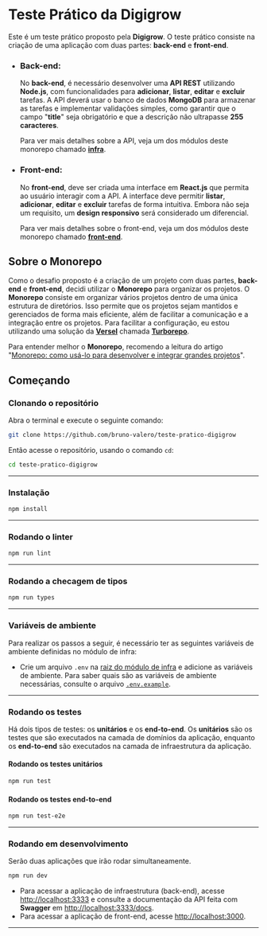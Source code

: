 # Teste Prático da Digigrow

Este é um teste prático proposto pela **Digigrow**. O teste prático consiste na criação de uma aplicação com duas partes: **back-end** e **front-end**.

- ### Back-end:

    No **back-end**, é necessário desenvolver uma **API REST** utilizando **Node.js**, com funcionalidades para **adicionar**, **listar**, **editar** e **excluir** tarefas. A API deverá usar o banco de dados **MongoDB** para armazenar as tarefas e implementar validações simples, como garantir que o campo "**title**" seja obrigatório e que a descrição não ultrapasse **255 caracteres**.

    Para ver mais detalhes sobre a API, veja um dos módulos deste monorepo chamado **[infra](https://github.com/bruno-valero/teste-pratico-digigrow/tree/main/apps/infra)**.

- ### Front-end:

    No **front-end**, deve ser criada uma interface em **React.js** que permita ao usuário interagir com a API. A interface deve permitir **listar**, **adicionar**, **editar** e **excluir** tarefas de forma intuitiva. Embora não seja um requisito, um **design responsivo** será considerado um diferencial.

    Para ver mais detalhes sobre o front-end, veja um dos módulos deste monorepo chamado **[front-end](https://github.com/bruno-valero/teste-pratico-digigrow/tree/main/apps/frontend)**.

## Sobre o Monorepo

Como o desafio proposto é a criação de um projeto com duas partes, **back-end** e **front-end**, decidi utilizar o **Monorepo** para organizar os projetos. O **Monorepo** consiste em organizar vários projetos dentro de uma única estrutura de diretórios. Isso permite que os projetos sejam mantidos e gerenciados de forma mais eficiente, além de facilitar a comunicação e a integração entre os projetos. Para facilitar a configuração, eu estou utilizando uma solução da [**Versel**](https://vercel.com) chamada **[Turborepo](https://turbo.build)**.

Para entender melhor o **Monorepo**, recomendo a leitura do artigo "[Monorepo: como usá-lo para desenvolver e integrar grandes projetos](https://www.alura.com.br/artigos/monorepo-usa-lo-desenvolver-integrar-grandes-projetos)". 

## Começando

### Clonando o repositório

Abra o terminal e execute o seguinte comando:

```bash
git clone https://github.com/bruno-valero/teste-pratico-digigrow
```

Então acesse o repositório, usando o comando `cd`:

```bash
cd teste-pratico-digigrow
```

---

### Instalação

```bash
npm install
```

---

### Rodando o linter

```bash
npm run lint
```

---

### Rodando a checagem de tipos

```bash
npm run types
```

---

### Variáveis de ambiente

Para realizar os passos a seguir, é necessário ter as seguintes variáveis de ambiente definidas no módulo de infra:

- Crie um arquivo `.env` na [raiz do módulo de infra](https://github.com/bruno-valero/teste-pratico-digigrow/tree/main/apps/infra) e adicione as variáveis de ambiente. Para saber quais são as variáveis de ambiente necessárias, consulte o arquivo [`.env.example`](https://github.com/bruno-valero/teste-pratico-digigrow/blob/main/apps/infra/.env.example).

---

### Rodando os testes

Há dois tipos de testes: os **unitários** e os **end-to-end**. Os **unitários** são os testes que são executados na camada de domínios da aplicação, enquanto os **end-to-end** são executados na camada de infraestrutura da aplicação.

#### **Rodando os testes unitários**

```bash
npm run test
```
#### **Rodando os testes end-to-end**

```bash
npm run test-e2e
```

---

### Rodando em desenvolvimento

Serão duas aplicações que irão rodar simultaneamente.

```bash
npm run dev
```

- Para acessar a aplicação de infraestrutura (back-end), acesse [http://localhost:3333](http://localhost:3333) e consulte a documentação da API feita com **Swagger** em [http://localhost:3333/docs](http://localhost:3333/docs).
- Para acessar a aplicação de front-end, acesse [http://localhost:3000](http://localhost:3000).

---
